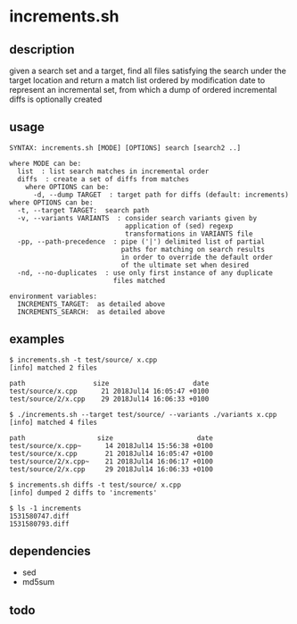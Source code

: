 # increments.sh

## description
given a search set and a target, find all files satisfying the search under the target location and return a match list ordered by modification date to represent an incremental set, from which a dump of ordered incremental diffs is optionally created

## usage
```
SYNTAX: increments.sh [MODE] [OPTIONS] search [search2 ..]

where MODE can be:
  list  : list search matches in incremental order
  diffs  : create a set of diffs from matches
    where OPTIONS can be:
      -d, --dump TARGET  : target path for diffs (default: increments)
where OPTIONS can be:
  -t, --target TARGET:  search path
  -v, --variants VARIANTS  : consider search variants given by
                             application of (sed) regexp
                             transformations in VARIANTS file
  -pp, --path-precedence  : pipe ('|') delimited list of partial
                            paths for matching on search results
                            in order to override the default order
                            of the ultimate set when desired
  -nd, --no-duplicates  : use only first instance of any duplicate
                          files matched

environment variables:
  INCREMENTS_TARGET:  as detailed above
  INCREMENTS_SEARCH:  as detailed above
```

## examples
```
$ increments.sh -t test/source/ x.cpp
[info] matched 2 files

path                 size                     date
test/source/x.cpp      21 2018Jul14 16:05:47 +0100
test/source/2/x.cpp    29 2018Jul14 16:06:33 +0100
```

```
$ ./increments.sh --target test/source/ --variants ./variants x.cpp
[info] matched 4 files

path                  size                     date
test/source/x.cpp~      14 2018Jul14 15:56:38 +0100
test/source/x.cpp       21 2018Jul14 16:05:47 +0100
test/source/2/x.cpp~    21 2018Jul14 16:06:17 +0100
test/source/2/x.cpp     29 2018Jul14 16:06:33 +0100
```

```
$ increments.sh diffs -t test/source/ x.cpp
[info] dumped 2 diffs to 'increments'

$ ls -1 increments
1531580747.diff
1531580793.diff
```

## dependencies
- sed
- md5sum

## todo
